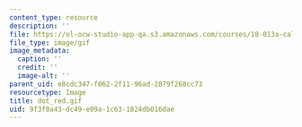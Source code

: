 ```yaml
---
content_type: resource
description: ''
file: https://ol-ocw-studio-app-qa.s3.amazonaws.com/courses/18-013a-calculus-with-applications-spring-2005/9f3f0a43dc49e09a1c631824db016dae_dot_red.gif
file_type: image/gif
image_metadata:
  caption: ''
  credit: ''
  image-alt: ''
parent_uid: e8cdc347-f062-2f11-96ad-2879f268cc73
resourcetype: Image
title: dot_red.gif
uid: 9f3f0a43-dc49-e09a-1c63-1824db016dae
---
```

